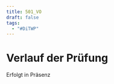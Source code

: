 ```yaml
---
title: 501_VO
draft: false
tags:
  - "#DiTWP"
---
```

 


# Verlauf der Prüfung

Erfolgt in Präsenz 


